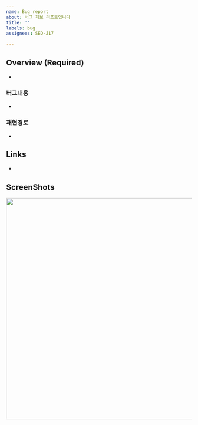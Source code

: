 ```yaml
---
name: Bug report
about: 버그 제보 리포트입니다
title: ''
labels: bug
assignees: SEO-J17

---
```


## Overview (Required)
- 

### 버그내용
- 

### 재현경로
- 

## Links
-

## ScreenShots
<img src="" width="600" />
